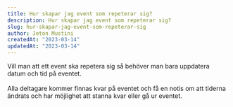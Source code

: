 ```yaml
---
title: Hur skapar jag event som repeterar sig?
description: Hur skapar jag event som repeterar sig?
slug: hur-skapar-jag-event-som-repeterar-sig
author: Jeton Mustini
createdAt: "2023-03-14"
updatedAt: "2023-03-14"
---
```


Vill man att ett event ska repetera sig så behöver man bara uppdatera datum och tid på eventet.
<br>
<br>
Alla deltagare kommer finnas kvar på eventet och få en notis om att tiderna ändrats och har möjlighet att stanna kvar eller gå ur eventet.
